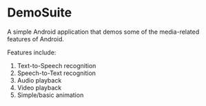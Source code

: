 # DemoSuite
A simple Android application that demos some of the media-related features of Android. 

Features include:
1) Text-to-Speech recognition
2) Speech-to-Text recognition
3) Audio playback
4) Video playback
5) Simple/basic animation

